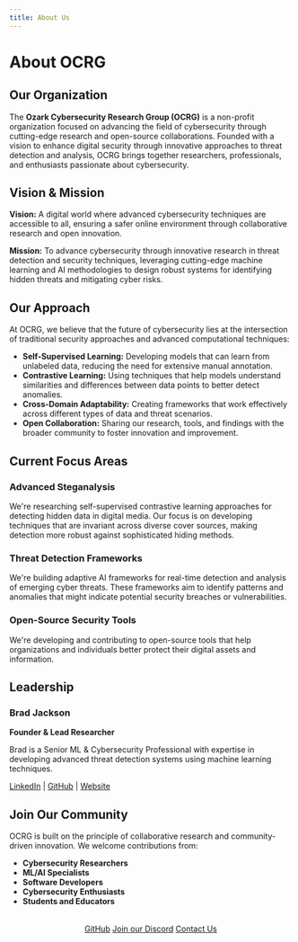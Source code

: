 ```yaml
---
title: About Us
---
```


# About OCRG

## Our Organization

The **Ozark Cybersecurity Research Group (OCRG)** is a non-profit organization focused on advancing the field of cybersecurity through cutting-edge research and open-source collaborations. Founded with a vision to enhance digital security through innovative approaches to threat detection and analysis, OCRG brings together researchers, professionals, and enthusiasts passionate about cybersecurity.

## Vision & Mission

**Vision:** A digital world where advanced cybersecurity techniques are accessible to all, ensuring a safer online environment through collaborative research and open innovation.

**Mission:** To advance cybersecurity through innovative research in threat detection and security techniques, leveraging cutting-edge machine learning and AI methodologies to design robust systems for identifying hidden threats and mitigating cyber risks.

## Our Approach

At OCRG, we believe that the future of cybersecurity lies at the intersection of traditional security approaches and advanced computational techniques:

- **Self-Supervised Learning:** Developing models that can learn from unlabeled data, reducing the need for extensive manual annotation.
- **Contrastive Learning:** Using techniques that help models understand similarities and differences between data points to better detect anomalies.
- **Cross-Domain Adaptability:** Creating frameworks that work effectively across different types of data and threat scenarios.
- **Open Collaboration:** Sharing our research, tools, and findings with the broader community to foster innovation and improvement.

## Current Focus Areas

### Advanced Steganalysis
We're researching self-supervised contrastive learning approaches for detecting hidden data in digital media. Our focus is on developing techniques that are invariant across diverse cover sources, making detection more robust against sophisticated hiding methods.

### Threat Detection Frameworks
We're building adaptive AI frameworks for real-time detection and analysis of emerging cyber threats. These frameworks aim to identify patterns and anomalies that might indicate potential security breaches or vulnerabilities.

### Open-Source Security Tools
We're developing and contributing to open-source tools that help organizations and individuals better protect their digital assets and information.

## Leadership

<div class="team-grid">
  <div class="team-card">
    <div class="team-card-content">
      <h3>Brad Jackson</h3>
      <p><strong>Founder & Lead Researcher</strong></p>
      <p>Brad is a Senior ML & Cybersecurity Professional with expertise in developing advanced threat detection systems using machine learning techniques.</p>
      <div class="social-links">
        <a href="https://linkedin.com/in/bradley-jackson-a73a92191" target="_blank">LinkedIn</a> | 
        <a href="https://github.com/iron-hope-shop" target="_blank">GitHub</a> | 
        <a href="https://brad-jackson.com" target="_blank">Website</a>
      </div>
    </div>
  </div>
</div>

## Join Our Community

OCRG is built on the principle of collaborative research and community-driven innovation. We welcome contributions from:

- **Cybersecurity Researchers**
- **ML/AI Specialists**
- **Software Developers**
- **Cybersecurity Enthusiasts**
- **Students and Educators**

<div style="text-align: center; margin: 2rem 0;">
  <a href="https://github.com/OCRG" class="btn btn-primary">GitHub</a>
  <a href="https://discord.gg/6SDUxJzSdr" class="btn btn-primary">Join our Discord</a>
  <a href="../contact/" class="btn btn-outline">Contact Us</a>
</div> 